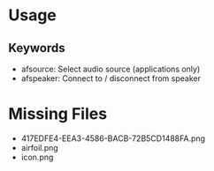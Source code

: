 # Usage


## Keywords

* afsource: Select audio source (applications only)
* afspeaker: Connect to / disconnect from speaker 

# Missing Files

* 417EDFE4-EEA3-4586-BACB-72B5CD1488FA.png
* airfoil.png
* icon.png